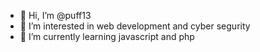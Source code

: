 - 👋 Hi, I’m @puff13
- 👀 I’m interested in web development and cyber segurity
- 🌱  I’m currently learning  javascript and php 


<!---
puff13/puff13 is a ✨ special ✨ repository because its `README.md` (this file) appears on your GitHub profile.
You can click the Preview link to take a look at your changes.
--->
